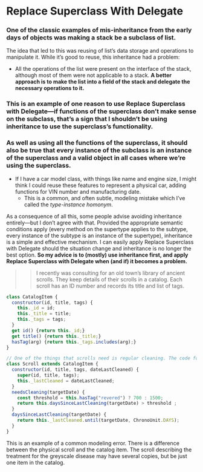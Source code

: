 # Replace Superclass With Delegate

### One of the classic examples of mis-inheritance from the early days of objects was making a stack be a subclass of list.
The idea that led to this was reusing of list’s data storage and operations to manipulate it. While it’s good to reuse, this inheritance had a problem:
* All the operations of the list were present on the interface of the stack, although most of them were not applicable to a stack.
**A better approach is to make the list into a field of the stack and delegate the necessary operations to it.**

### This is an example of one reason to use Replace Superclass with Delegate—if functions of the superclass don’t make sense on the subclass, that’s a sign that I shouldn’t be using inheritance to use the superclass’s functionality.

### As well as using all the functions of the superclass, it should also be true that every instance of the subclass is an instance of the superclass and a valid object in all cases where we’re using the superclass.
* If I have a car model class, with things like name and engine size, I might think I could reuse these features to represent a physical car, adding functions for VIN number and manufacturing date.
  * This is a common, and often subtle, modeling mistake which I’ve called the _type-instance homonym_.

As a consequence of all this, some people advise avoiding inheritance entirely—but I don’t agree with that. Provided the appropriate semantic conditions apply (every method on the supertype applies to the subtype, every instance of the subtype is an instance of the supertype), inheritance is a simple and effective mechanism. I can easily apply Replace Superclass with Delegate should the situation change and inheritance is no longer the best option.
**So my advice is to (mostly) use inheritance first, and apply Replace Superclass with Delegate when (and if) it becomes a problem.**

>> I recently was consulting for an old town’s library of ancient scrolls. They keep details of their scrolls in a catalog. Each scroll has an ID number and records its title and list of tags.
```javascript
class CatalogItem {
  constructor(id, title, tags) {
    this._id = id;
    this._title = title;
    this._tags = tags;
  }
  get id() {return this._id;}
  get title() {return this._title;}
  hasTag(arg) {return this._tags.includes(arg);}
}

// One of the things that scrolls need is regular cleaning. The code for that uses the catalog item and extends it with the data it needs for cleaning.
class Scroll extends CatalogItem {
  constructor(id, title, tags, dateLastCleaned) {
    super(id, title, tags);
    this._lastCleaned = dateLastCleaned;
  }
  needsCleaning(targetDate) {
    const threshold = this.hasTag("revered") ? 700 : 1500;
    return this.daysSinceLastCleaning(targetDate) > threshold ;
  }
  daysSinceLastCleaning(targetDate) {
    return this._lastCleaned.until(targetDate, ChronoUnit.DAYS);
  }
}
```
This is an example of a common modeling error. There is a difference between the physical scroll and the catalog item. The scroll describing the treatment for the greyscale disease may have several copies, but be just one item in the catalog.

